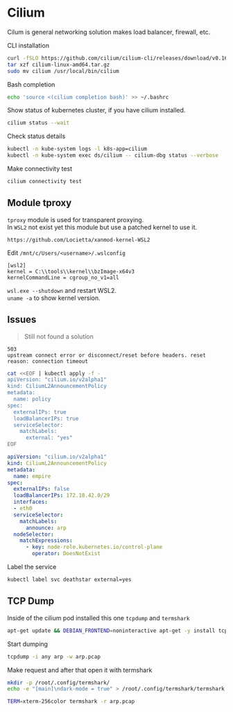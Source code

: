 # Cilium

Cilum is general networking solution makes load balancer, firewall, etc.

CLI installation

```sh
curl -fSLO https://github.com/cilium/cilium-cli/releases/download/v0.16.22/cilium-linux-amd64.tar.gz
tar xzf cilium-linux-amd64.tar.gz
sudo mv cilium /usr/local/bin/cilium
```

Bash completion

```sh
echo 'source <(cilium completion bash)' >> ~/.bashrc
```

Show status of kubernetes cluster, if you have cilium installed.

```sh
cilium status --wait
```

Check status details

```sh
kubectl -n kube-system logs -l k8s-app=cilium
kubectl -n kube-system exec ds/cilium -- cilium-dbg status --verbose
```

Make connectivity test

```sh
cilium connectivity test
```

## Module tproxy

`tproxy` module is used for transparent proxying.  
In `WSL2` not exist yet this module but use a patched kernel to use it.

```
https://github.com/Locietta/xanmod-kernel-WSL2
```

Edit `/mnt/c/Users/<username>/.wslconfig`

```
[wsl2]
kernel = C:\\tools\\kernel\\bzImage-x64v3
kernelCommandLine = cgroup_no_v1=all
```

`wsl.exe --shutdown` and restart WSL2.  
`uname -a` to show kernel version.

## Issues

> Still not found a solution

```
503
upstream connect error or disconnect/reset before headers. reset reason: connection timeout
```

```sh
cat <<EOF | kubectl apply -f -
apiVersion: "cilium.io/v2alpha1"
kind: CiliumL2AnnouncementPolicy
metadata:
  name: policy
spec:
  externalIPs: true
  loadBalancerIPs: true
  serviceSelector:
    matchLabels:
      external: "yes"
EOF
```

```yaml
apiVersion: "cilium.io/v2alpha1"
kind: CiliumL2AnnouncementPolicy
metadata:
  name: empire
spec:
  externalIPs: false
  loadBalancerIPs: 172.18.42.0/29  
  interfaces:
  - eth0
  serviceSelector:
    matchLabels:
      announce: arp
  nodeSelector:
    matchExpressions:
      - key: node-role.kubernetes.io/control-plane
        operator: DoesNotExist
```

Label the service

```sh
kubectl label svc deathstar external=yes
```

## TCP Dump

Inside of the cilium pod installed this one `tcpdump` and `termshark`

```sh
apt-get update && DEBIAN_FRONTEND=noninteractive apt-get -y install tcpdump termshark
```

Start dumping

```sh
tcpdump -i any arp -w arp.pcap
```

Make request and after that open it with termshark

```sh
mkdir -p /root/.config/termshark/
echo -e "[main]\ndark-mode = true" > /root/.config/termshark/termshark.toml

TERM=xterm-256color termshark -r arp.pcap
```
